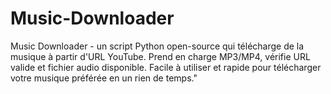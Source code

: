 # Music-Downloader
Music Downloader - un script Python open-source qui télécharge de la musique à partir d'URL YouTube. Prend en charge MP3/MP4, vérifie URL valide et fichier audio disponible. Facile à utiliser et rapide pour télécharger votre musique préférée en un rien de temps."
